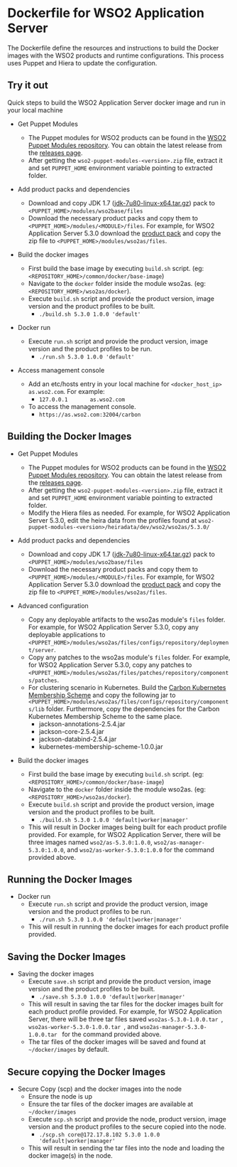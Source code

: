 # Dockerfile for WSO2 Application Server #
The Dockerfile define the resources and instructions to build the Docker images with the WSO2 products and runtime configurations. This process uses Puppet and Hiera to update the configuration.

## Try it out
Quick steps to build the WSO2 Application Server docker image and run in your local machine
  
* Get Puppet Modules
    - The Puppet modules for WSO2 products can be found in the [WSO2 Puppet Modules repository](https://github.com/wso2/puppet-modules). You can obtain the latest release from the [releases page](https://github.com/wso2/puppet-modules/releases). 
    - After getting the `wso2-puppet-modules-<version>.zip` file, extract it and set `PUPPET_HOME` environment variable pointing to extracted folder.

* Add product packs and dependencies
    - Download and copy JDK 1.7 ([jdk-7u80-linux-x64.tar.gz](http://www.oracle.com/technetwork/java/javase/downloads/jdk7-downloads-1880260.html)) pack to `<PUPPET_HOME>/modules/wso2base/files`
    - Download the necessary product packs and copy them to `<PUPPET_HOME>/modules/<MODULE>/files`. For example, for WSO2 Application Server 5.3.0 download the [product pack](http://wso2.com/products/application-server/) and copy the zip file to `<PUPPET_HOME>/modules/wso2as/files`.

* Build the docker images
    - First build the base image by executing `build.sh` script. (eg: `<REPOSITORY_HOME>/common/docker/base-image`)
    - Navigate to the `docker` folder inside the module wso2as. (eg: `<REPOSITORY_HOME>/wso2as/docker`).
    - Execute `build.sh` script and provide the product version, image version and the product profiles to be built.
        + `./build.sh 5.3.0 1.0.0 'default'`

* Docker run
    - Execute `run.sh` script and provide the product version, image version and the product profiles to be run.
        + `./run.sh 5.3.0 1.0.0 'default'`

* Access management console
    - Add an etc/hosts entry in your local machine for `<docker_host_ip> as.wso2.com`. For example:
        + `127.0.0.1       as.wso2.com`
    -  To access the management console.
        + `https://as.wso2.com:32004/carbon`

## Building the Docker Images

* Get Puppet Modules
    - The Puppet modules for WSO2 products can be found in the [WSO2 Puppet Modules repository](https://github.com/wso2/puppet-modules). You can obtain the latest release from the [releases page](https://github.com/wso2/puppet-modules/releases). 
    - After getting the `wso2-puppet-modules-<version>.zip` file, extract it and set `PUPPET_HOME` environment variable pointing to extracted folder. 
    - Modify the Hiera files as needed. For example, for WSO2 Application Server 5.3.0, edit the heira data from the profiles found at `wso2-puppet-modules-<version>/heiradata/dev/wso2/wso2as/5.3.0/` 

* Add product packs and dependencies
    - Download and copy JDK 1.7 ([jdk-7u80-linux-x64.tar.gz](http://www.oracle.com/technetwork/java/javase/downloads/jdk7-downloads-1880260.html)) pack to `<PUPPET_HOME>/modules/wso2base/files`
    - Download the necessary product packs and copy them to `<PUPPET_HOME>/modules/<MODULE>/files`. For example, for WSO2 Application Server 5.3.0 download the [product pack](http://wso2.com/products/application-server/) and copy the zip file to `<PUPPET_HOME>/modules/wso2as/files`.

* Advanced configuration
    - Copy any deployable artifacts to the wso2as module's `files` folder. For example, for WSO2 Application Server 5.3.0, copy any deployable applications to `<PUPPET_HOME>/modules/wso2as/files/configs/repository/deployment/server`.
    - Copy any patches to the wso2as module's `files` folder. For example, for WSO2 Application Server 5.3.0, copy any patches to `<PUPPET_HOME>/modules/wso2as/files/patches/repository/components/patches`.
    - For clustering scenario in Kubernetes. Build the [Carbon Kubernetes Membership Scheme](https://github.com/wso2/kubernetes-artifacts/tree/master/common/kubernetes-membership-scheme) and copy the following jar to `<PUPPET_HOME>/modules/wso2as/files/configs/repository/components/lib` folder. Furthermore, copy the dependencies for the Carbon Kubernetes Membership Scheme to the same place.
        + jackson-annotations-2.5.4.jar
        + jackson-core-2.5.4.jar
        + jackson-databind-2.5.4.jar
        + kubernetes-membership-scheme-1.0.0.jar

* Build the docker images
    - First build the base image by executing `build.sh` script. (eg: `<REPOSITORY_HOME>/common/docker/base-image`)
    - Navigate to the `docker` folder inside the module wso2as. (eg: `<REPOSITORY_HOME>/wso2as/docker`).
    - Execute `build.sh` script and provide the product version, image version and the product profiles to be built.
        + `./build.sh 5.3.0 1.0.0 'default|worker|manager'`
    - This will result in Docker images being built for each product profile provided. For example, for WSO2 Application Server, there will be three images named `wso2/as-5.3.0:1.0.0`, `wso2/as-manager-5.3.0:1.0.0`, and `wso2/as-worker-5.3.0:1.0.0` for the command provided above.

## Running the Docker Images

* Docker run
    - Execute `run.sh` script and provide the product version, image version and the product profiles to be run.
        + `./run.sh 5.3.0 1.0.0 'default|worker|manager'`
    - This will result in running the docker images for each product profile provided.
    
## Saving the Docker Images

* Saving the docker images
    - Execute `save.sh` script and provide the product version, image version and the product profiles to be built.
        + `./save.sh 5.3.0 1.0.0 'default|worker|manager'`
    - This will result in saving the tar files for the docker images built for each product profile provided. For example, for WSO2 Application Server, there will be three tar files saved `wso2as-5.3.0-1.0.0.tar `, `wso2as-worker-5.3.0-1.0.0.tar `, and `wso2as-manager-5.3.0-1.0.0.tar ` for the command provided above. 
    - The tar files of the docker images will be saved and found at `~/docker/images` by default.

## Secure copying the Docker Images

* Secure Copy (scp) and the docker images into the node
    - Ensure the node is up
    - Ensure the tar files of the docker images are available at `~/docker/images`
    - Execute `scp.sh` script and provide the node, product version, image version and the product profiles to the secure copied into the node.
        + `./scp.sh core@172.17.8.102 5.3.0 1.0.0 'default|worker|manager'`
    - This will result in sending the tar files into the node and loading the docker image(s) in the node.